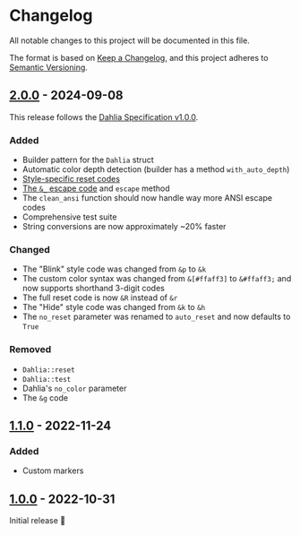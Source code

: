 # Changelog

All notable changes to this project will be documented in this file.

The format is based on [Keep a Changelog](https://keepachangelog.com/en/1.0.0/),
and this project adheres to [Semantic Versioning](https://semver.org/spec/v2.0.0.html).

## [2.0.0] - 2024-09-08

This release follows the [Dahlia Specification v1.0.0][spec].

### Added

- Builder pattern for the `Dahlia` struct
- Automatic color depth detection (builder has a method `with_auto_depth`)
- [Style-specific reset codes][spec-reset]
- [The `&_` escape code][spec-esc] and `escape` method
- The `clean_ansi` function should now handle way more ANSI escape codes
- Comprehensive test suite
- String conversions are now approximately ~20% faster

### Changed

- The "Blink" style code was changed from `&p` to `&k`
- The custom color syntax was changed from `&[#ffaff3]` to `&#ffaff3;` and now
  supports shorthand 3-digit codes
- The full reset code is now `&R` instead of `&r`
- The "Hide" style code was changed from `&k` to `&h`
- The `no_reset` parameter was renamed to `auto_reset` and now
  defaults to `True`

### Removed

- `Dahlia::reset`
- `Dahlia::test`
- Dahlia's `no_color` parameter
- The `&g` code

[spec]: https://github.com/dahlia-lib/spec/
[spec-reset]: https://github.com/dahlia-lib/spec/blob/main/SPECIFICATION.md#resetting
[spec-esc]: https://github.com/dahlia-lib/spec/blob/main/SPECIFICATION.md#escaping

## [1.1.0] - 2022-11-24

### Added

- Custom markers

## [1.0.0] - 2022-10-31

Initial release 🚀

[1.0.0]: https://github.com/trag1c/Dahlia.rs/releases/tag/1.0.0
[1.1.0]: https://github.com/trag1c/Dahlia.rs/compare/1.0.0...1.1.0
[2.0.0]: https://github.com/trag1c/Dahlia.rs/compare/1.1.0...2.0.0
